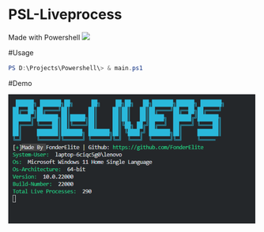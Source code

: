 # PSL-Liveprocess

Made with Powershell 
<img src="https://img.shields.io/badge/Powershell-2CA5E0?style=for-the-badge&logo=powershell&logoColor=white">

#Usage
 ```ps1
 PS D:\Projects\Powershell\> & main.ps1
 ```
 
 #Demo
 
<img src="ps1.png" width="500px">
